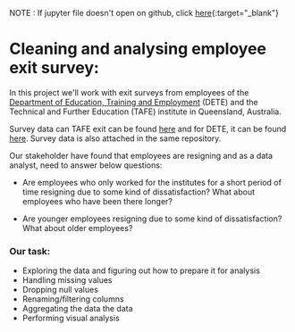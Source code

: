 NOTE : If jupyter file doesn't open on github, click [here](https://nbviewer.jupyter.org/github/PriyanshuKhandelwal/Clean-and-analyse-employee-exit-survey/blob/master/Clean%20and%20analyse%20employee%20exit%20survey.ipynb){:target="_blank"}
# Cleaning and analysing employee exit survey:


In this project we'll work with exit surveys from employees of the [Department of Education, Training and Employment](https://en.wikipedia.org/wiki/Department_of_Education_and_Training_(Queensland)) (DETE) and the Technical and Further Education (TAFE) institute in Queensland, Australia.

Survey data can TAFE exit can be found [here](https://data.gov.au/dataset/ds-qld-89970a3b-182b-41ea-aea2-6f9f17b5907e/details?q=exit%20survey) and for DETE, it can be found [here](https://data.gov.au/dataset/ds-qld-fe96ff30-d157-4a81-851d-215f2a0fe26d/details?q=exit%20survey). Survey data is also attached in the same repository.

Our stakeholder have found that employees are resigning and as a data analyst, need to answer below questions:
* Are employees who only worked for the institutes for a short period of time resigning due to some kind of dissatisfaction? What about employees who have been there longer?

* Are younger employees resigning due to some kind of dissatisfaction? What about older employees?

### Our task:
* Exploring the data and figuring out how to prepare it for analysis
* Handling missing values
* Dropping null values
* Renaming/filtering columns
* Aggregating the data the data
* Performing visual analysis
